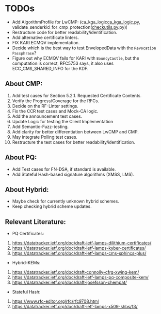 <!--
SPDX-FileCopyrightText: Copyright 2024 Siemens AG

SPDX-License-Identifier: Apache-2.0
-->

# TODOs 
- Add AlgorithmProfile for LwCMP:
  (ca_kga_logic[ca_kga_logic.py](resources/ca_kga_logic.py),
  validate_senderkid_for_cmp_protection([checkutils.py](resources/checkutils.py).py))
- Restructure code for better readability/identification.
- Add alternative certificate linters.
- FIX KARI ECMQV implementation.
- Decide which is the best way to test EnvelopedData with the `Revocation Passphrase`?
- Figure out why ECMQV fails for KARI with `BouncyCastle`, but the computation is correct,
RFC5753 says, it also uses ECC_CMS_SHARED_INFO for the KDF.


## About CMP:
1. Add test cases for Section 5.2.1. Requested
   Certificate Contents.
2. Verify the Progress/Coverage for the RFCs.
3. Decide on the RF-Linter settings.
4. Fix the CCR test cases and Mock-CA logic.
5. Add the announcement test cases.
6. Update Logic for testing the Client Implementation
7. Add Semantic-Fuzz-testing.
8. Add clarity for better differentiation between LwCMP and CMP.
9. May integrate Polling test cases.
10. Restructure the test cases for better readability/identification.


## About PQ:

- Add Test cases for FN-DSA, if standard is available.
- Add Stateful Hash-based signature algorithms (XMSS, LMS).

## About Hybrid:

- Maybe check for currently unknown hybrid schemes.
- Keep checking hybrid scheme updates.


## Relevant Literature:


- PQ Certificates:

1. https://datatracker.ietf.org/doc/draft-ietf-lamps-dilithium-certificates/
2. https://datatracker.ietf.org/doc/draft-ietf-lamps-kyber-certificates/
3. https://datatracker.ietf.org/doc/draft-ietf-lamps-cms-sphincs-plus/

- Hybrid-KEMs:
1. https://datatracker.ietf.org/doc/draft-connolly-cfrg-xwing-kem/
2. https://datatracker.ietf.org/doc/draft-ietf-lamps-pq-composite-kem/
3. https://datatracker.ietf.org/doc/draft-josefsson-chempat/


- Stateful Hash:
1. https://www.rfc-editor.org/rfc/rfc9708.html
2. https://datatracker.ietf.org/doc/draft-ietf-lamps-x509-shbs/13/
